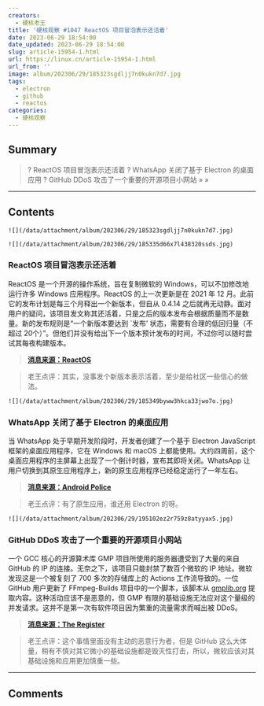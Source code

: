 ```yaml
---
creators:
  - 硬核老王
title: '硬核观察 #1047 ReactOS 项目冒泡表示还活着'
date: 2023-06-29 18:54:00
date_updated: 2023-06-29 18:54:00
slug: article-15954-1.html
url: https://linux.cn/article-15954-1.html
url_from: ''
image: album/202306/29/185323sgdljj7n0kukn7d7.jpg
tags:
  - electron
  - github
  - reactos
categories:
  - 硬核观察
---
```


## Summary

> ? ReactOS 项目冒泡表示还活着
> ? WhatsApp 关闭了基于 Electron 的桌面应用
> ? GitHub DDoS 攻击了一个重要的开源项目小网站
> » 
> »

***

<!-- more -->

## Contents

`![](/data/attachment/album/202306/29/185323sgdljj7n0kukn7d7.jpg)`

`![](/data/attachment/album/202306/29/185335d66x7l438320ssds.jpg)`

### ReactOS 项目冒泡表示还活着

ReactOS 是一个开源的操作系统，旨在复制微软的 Windows，可以不加修改地运行许多 Windows 应用程序。ReactOS 的上一次更新是在 2021 年 12 月。此前它的发布计划是每三个月释出一个新版本，但自从 0.4.14 之后就再无动静。面对用户的疑问，该项目发文称其还活着，只是之后的版本发布会根据质量而不是数量。新的发布规则是“一个新版本要达到 `发布’ 状态，需要有合理的低回归量（不超过 20个）”。但他们并没有给出下一个版本预计发布的时间，不过你可以随时尝试其每夜构建版本。

> 
> **[消息来源：ReactOS](https://reactos.org/blogs/newsletter-102/)**
> 
> 
> 

> 
> 老王点评：其实，没事发个新版本表示活着，至少是给社区一些信心的做法。
> 
> 
> 

`![](/data/attachment/album/202306/29/185349byww3hkca33jwo7o.jpg)`

### WhatsApp 关闭了基于 Electron 的桌面应用

当 WhatsApp 处于早期开发阶段时，开发者创建了一个基于 Electron JavaScript 框架的桌面应用程序，它在 Windows 和 macOS 上都能使用。大约四周前，这个桌面应用程序的主屏幕上出现了一个倒计时器，宣布其即将关闭。WhatsApp 让用户切换到其原生应用程序上，新的原生应用程序已经稳定运行了一年左右。

> 
> **[消息来源：Android Police](https://www.androidpolice.com/whatsapp-desktop-electron-dead/)**
> 
> 
> 

> 
> 老王点评：有了原生应用，谁还用 Electron 的呀。
> 
> 
> 

`![](/data/attachment/album/202306/29/195102ez2r759z8atyyax5.jpg)`

### GitHub DDoS 攻击了一个重要的开源项目小网站

一个 GCC 核心的开源算术库 GMP 项目所使用的服务器遭受到了大量的来自 GitHub 的 IP 的连接。无奈之下，该项目只能封禁了数百个微软的 IP 地址。微软发现这是一个被复刻了 700 多次的存储库上的 Actions 工作流导致的。一位 GitHub 用户更新了 FFmpeg-Builds 项目中的一个脚本，该脚本从 [gmplib.org](http://gmplib.org/) 提取内容。这种活动应该不是恶意的，但 GMP 有限的基础设施无法应对这个量级的并发请求。这并不是第一次有软件项目因为繁重的流量需求而喊出被 DDoS。

> 
> **[消息来源：The Register](https://www.theregister.com/2023/06/28/microsofts_github_gmp_project/)**
> 
> 
> 

> 
> 老王点评：这个事情里面没有主动的恶意行为者，但是 GitHub 这么大体量，稍有不慎对其它微小的基础设施都是毁灭性打击，所以，微软应该对其基础设施和应用更加慎重一些。
> 
> 
>

***

## Comments
